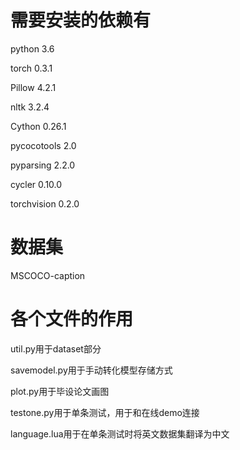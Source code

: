 需要安装的依赖有
===
python 							   3.6

torch							   0.3.1

Pillow							   4.2.1

nltk                               3.2.4

Cython                             0.26.1

pycocotools                        2.0

pyparsing                          2.2.0

cycler                             0.10.0

torchvision                        0.2.0

数据集
===
MSCOCO-caption

各个文件的作用
===

util.py用于dataset部分

savemodel.py用于手动转化模型存储方式

plot.py用于毕设论文画图

testone.py用于单条测试，用于和在线demo连接

language.lua用于在单条测试时将英文数据集翻译为中文
